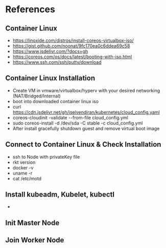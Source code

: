 # References

## Container Linux
- https://linoxide.com/distros/install-coreos-virtualbox-iso/
- https://gist.github.com/noonat/9fc170ea0c6ddea69c58
- https://www.jsdelivr.com/?docs=gh
- https://coreos.com/os/docs/latest/booting-with-iso.html
- https://www.ssh.com/ssh/putty/download

## Container Linux Installation
- Create VM in vmware/virtualbox/hyperv with your desired networking (NAT/Bridged/Internal)
- boot into downloaded container linux iso
- curl https://cdn.jsdelivr.net/gh/jselvendiran/kubernetes/cloud_config.yaml
- coreos-cloudinit -validate --from-file cloud_config.yml
- sudo coreos-install -d /dev/sda -C stable -c cloud_config.yml
- After install gracefully shutdown guest and remove virtual boot image

## Connect to Container Linux & Check Installation
- ssh to Node with privateKey file
- rkt version
- docker -v
- uname -r
- cat /etc/motd

## Install kubeadm, Kubelet, kubectl
- 

## Init Master Node


## Join Worker Node
